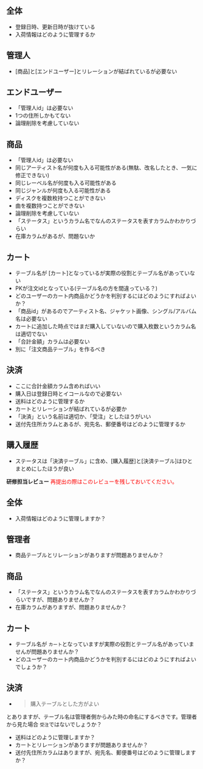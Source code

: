 ## 全体
- 登録日時、更新日時が抜けている
- 入荷情報はどのように管理するか

## 管理人
- [商品]と[エンドユーザー]とリレーションが結ばれているが必要ない

## エンドユーザー
- 「管理人id」は必要ない
- 1つの住所しかもてない
- 論理削除を考慮していない

## 商品
- 「管理人id」は必要ない
- 同じアーティスト名が何度も入る可能性がある(無駄、改名したとき、一気に修正できない)
- 同じレーベル名が何度も入る可能性がある
- 同じジャンルが何度も入る可能性がある
- ディスクを複数枚持つことができない
- 曲を複数持つことができない
- 論理削除を考慮していない
- 「ステータス」というカラム名でなんのステータスを表すカラムかわかりづらい
- 在庫カラムがあるが、問題ないか

## カート
- テーブル名が [カート]となっているが実際の役割とテーブル名があっていない
- PKが注文idとなっている(テーブル名の方を間違っている？)
- どのユーザーのカート内商品かどうかを判別するにはどのようにすればよいか？
- 「商品id」があるのでアーティスト名、ジャケット画像、シングル/アルバム名は必要ない
- カートに追加した時点ではまだ購入していないので購入枚数というカラム名は適切でない
- 「合計金額」カラムは必要ない
- 別に「注文商品テーブル」を作るべき

## 決済
- ここに合計金額カラム含めればいい
- 購入日は登録日時とイコールなので必要ない
- 送料はどのように管理するか
- カートとリレーションが結ばれているが必要か
- 「決済」という名前は適切か、「受注」としたほうがいい
- 送付先住所カラムとあるが、宛先名、郵便番号はどのように管理するか

## 購入履歴
- ステータスは「決済テーブル」に含め、[購入履歴]と[決済テーブル]はひとまとめにしたほうが良い


**研修担当レビュー**
<font color="Red">再提出の際はこのレビューを残しておいてください。</font>

## 全体
- 入荷情報はどのように管理しますか？

## 管理者
- 商品テーブルとリレーションがありますが問題ありませんか？

## 商品
- 「ステータス」というカラム名でなんのステータスを表すカラムかわかりづらいですが、問題ありませんか？
- 在庫カラムがありますが、問題ありませんか？

## カート
- テーブル名が `カート`となっていますが実際の役割とテーブル名があっていませんが問題ありませんか？
- どのユーザーのカート内商品かどうかを判別するにはどのようにすればよいでしょうか？

## 決済
- > 購入テーブルとした方がよい

とありますが、テーブル名は管理者側からみた時の命名にするべきです。管理者から見た場合 `受注`ではないでしょうか？
- 送料はどのように管理しますか？
- カートとリレーションがありますが問題ありませんか？
- 送付先住所カラムはありますが、宛先名、郵便番号はどのように管理しますか？